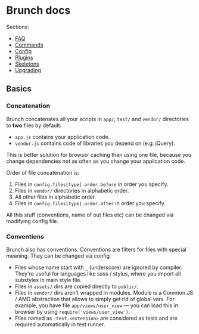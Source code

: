 # Brunch docs

Sections:

* [FAQ](./faq.md)
* [Commands](./commands.md)
* [Config](./config.md)
* [Plugins](./plugins.md)
* [Skeletons](./skeletons.md)
* [Upgrading](./upgrading.md)

## Basics

### Concatenation

Brunch concatenates all your scripts in `app/`, `test/` and `vendor/`
directories to **two** files by default:

* `app.js` contains your application code.
* `vendor.js` contains code of libraries you depend on (e.g. jQuery).

This is better solution for browser caching than using one file,
because you change dependencies not as often as you change
your application code.

Order of file concatenation is:

1. Files in `config.files[type].order.before` in order you specify.
2. Files in `vendor/` directories in alphabetic order.
3. All other files in alphabetic order.
4. Files in `config.files[type].order.after` in order you specify.

All this stuff (conventions, name of out files etc) can be changed
via modifying config file.

### Conventions

Brunch also has conventions. Conventions are filters for files with special meaning. They can be changed via config.

* Files whose name start with `_` (underscore)
  are ignored by compiler. They're useful for languages like sass / stylus,
  where you import all substyles in main style file.
* Files in `assets/` dirs are copied directly to
  `public/`.
* Files in `vendor/` dirs aren't wrapped in modules.
  Module is a Common.JS / AMD abstraction that allows to simply
  get rid of global vars. For example, you have file `app/views/user_view` —
  you can load this in browser by using `require('views/user_view')`.
* Files named as `-test.<extension>` are considered as tests
  and are required automatically in test runner.
